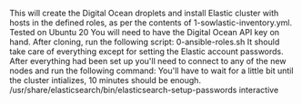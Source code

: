 This will create the Digital Ocean droplets and install Elastic cluster with hosts in the defined roles, as per the contents of 1-sowlastic-inventory.yml.
Tested on Ubuntu 20
You will need to have the Digital Ocean API key on hand.
After cloning, run the following script:
0-ansible-roles.sh
It should take care of everything except for setting the Elastic account passwords.
After everything had been set up you'll need to connect to any of the new nodes and run the following command:
You'll have to wait for a little bit until the cluster intializes, 10 minutes should be enough.
/usr/share/elasticsearch/bin/elasticsearch-setup-passwords interactive
